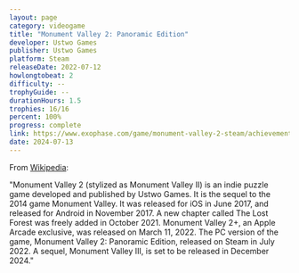 ```yaml
---
layout: page
category: videogame
title: "Monument Valley 2: Panoramic Edition"
developer: Ustwo Games
publisher: Ustwo Games
platform: Steam
releaseDate: 2022-07-12
howlongtobeat: 2
difficulty: --
trophyGuide: --
durationHours: 1.5
trophies: 16/16
percent: 100%
progress: complete
link: https://www.exophase.com/game/monument-valley-2-steam/achievements/#1624301
date: 2024-07-13
---
```


From [Wikipedia](https://en.wikipedia.org/wiki/Monument_Valley_2):

"Monument Valley 2 (stylized as Monument Valley II) is an indie puzzle game developed and published by Ustwo Games. It is the sequel to the 2014 game Monument Valley. It was released for iOS in June 2017, and released for Android in November 2017. A new chapter called The Lost Forest was freely added in October 2021. Monument Valley 2+, an Apple Arcade exclusive, was released on March 11, 2022. The PC version of the game, Monument Valley 2: Panoramic Edition, released on Steam in July 2022. A sequel, Monument Valley III, is set to be released in December 2024."
